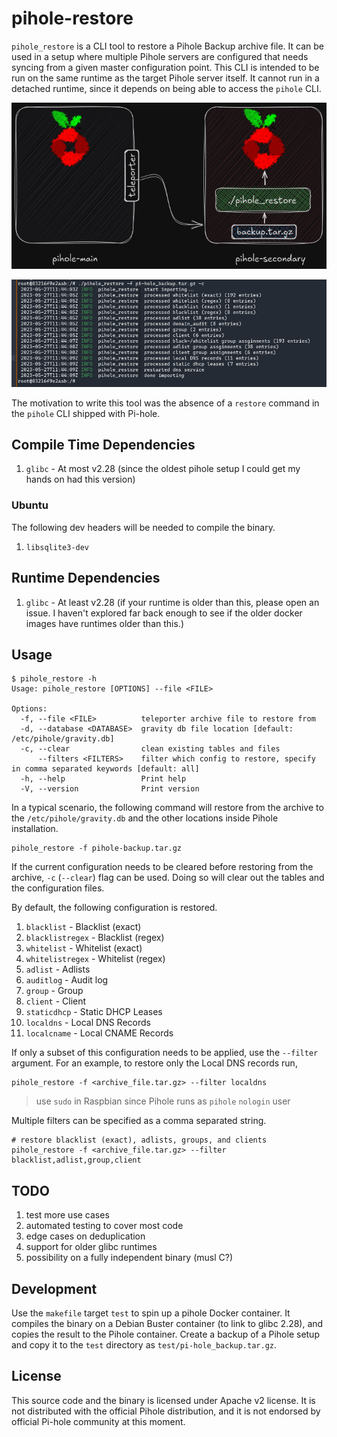 # pihole-restore

`pihole_restore` is a CLI tool to restore a Pihole Backup archive file. It can
be used in a setup where multiple Pihole servers are configured that needs
syncing from a given master configuration point. This CLI is intended to be run
on the same runtime as the target Pihole server itself. It cannot run in a
detached runtime, since it depends on being able to access the `pihole` CLI.

![design](./img/pihole-restore-design.png)

![restore](./img/restore.png)

The motivation to write this tool was the absence of a `restore` command in the
`pihole` CLI shipped with Pi-hole.

## Compile Time Dependencies

1. `glibc` - At most v2.28 (since the oldest pihole setup I could get my hands
   on had this version)

### Ubuntu

The following dev headers will be needed to compile the binary.

1. `libsqlite3-dev`

## Runtime Dependencies

1. `glibc` - At least v2.28 (if your runtime is older than this, please open an
   issue. I haven't explored far back enough to see if the older docker images
   have runtimes older than this.)

## Usage

```
$ pihole_restore -h
Usage: pihole_restore [OPTIONS] --file <FILE>

Options:
  -f, --file <FILE>          teleporter archive file to restore from
  -d, --database <DATABASE>  gravity db file location [default: /etc/pihole/gravity.db]
  -c, --clear                clean existing tables and files
      --filters <FILTERS>    filter which config to restore, specify in comma separated keywords [default: all]
  -h, --help                 Print help
  -V, --version              Print version
```

In a typical scenario, the following command will restore from the archive to
the `/etc/pihole/gravity.db` and the other locations inside Pihole
installation.

```
pihole_restore -f pihole-backup.tar.gz
```

If the current configuration needs to be cleared before restoring from the
archive, `-c` (`--clear`) flag can be used. Doing so will clear out the tables
and the configuration files.

By default, the following configuration is restored.

1. `blacklist` - Blacklist (exact)
1. `blacklistregex` - Blacklist (regex)
1. `whitelist` - Whitelist (exact)
1. `whitelistregex` - Whitelist (regex)
1. `adlist` - Adlists
1. `auditlog` - Audit log
1. `group` - Group
1. `client` - Client
1. `staticdhcp` - Static DHCP Leases
1. `localdns` - Local DNS Records
1. `localcname` - Local CNAME Records

If only a subset of this configuration needs to be applied, use the `--filter`
argument. For an example, to restore only the Local DNS records run,

```
pihole_restore -f <archive_file.tar.gz> --filter localdns
```

> use `sudo` in Raspbian since Pihole runs as `pihole` `nologin` user

Multiple filters can be specified as a comma separated string.

```
# restore blacklist (exact), adlists, groups, and clients
pihole_restore -f <archive_file.tar.gz> --filter blacklist,adlist,group,client
```

## TODO

1. test more use cases
1. automated testing to cover most code
1. edge cases on deduplication
1. support for older glibc runtimes
1. possibility on a fully independent binary (musl C?)

## Development

Use the `makefile` target `test` to spin up a pihole Docker container. It
compiles the binary on a Debian Buster container (to link to glibc 2.28), and
copies the result to the Pihole container. Create a backup of a Pihole setup
and copy it to the `test` directory as `test/pi-hole_backup.tar.gz`.

## License

This source code and the binary is licensed under Apache v2 license. It is not
distributed with the official Pihole distribution, and it is not endorsed by
official Pi-hole community at this moment.
